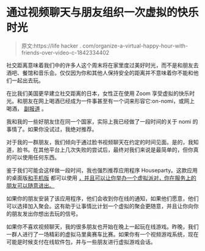 # 通过视频聊天与朋友组织一次虚拟的快乐时光

> 原文:https://life hacker . com/organize-a-virtual-happy-hour-with-friends-over-video-c-1842334402

社交距离意味着我们中的许多人这个周末将在家里度过美好时光，而不是和朋友去酒吧、餐馆和音乐会。仅仅因为你和其他人保持安全的距离并不意味着你不能和他们一起出去玩。



在比我们美国更早建立社交距离的日本，女性正在使用 Zoom 享受虚拟的快乐时光。和朋友在网上喝酒已经成为一件事甚至有一个词来形容它:on-nomi，或网上喝酒， [副报道](https://www.vice.com/en_us/article/k7ek3w/dont-go-to-bars-during-coronavirus-have-drinks-on-facetime) 。

我和我的一些好朋友住在同一个国家，实际上我已经做了一段时间的关于 nomi 的事情了。如果你没试过，我绝对推荐。

对于我的一群朋友，我们倾向于通过脸书视频聊天在约定的时间见面。是的，我知道，脸书。在其他平台上几次失败的尝试后，最终对我们来说是最简单的，但你真的可以使用任何东西。

鉴于我们可能会这样做一段时间，我也强烈推荐应用程序 Houseparty。这款应用的桌面版[和手机版](https://lifehacker.com/missing-far-away-friends-throw-a-spontaneous-virtual-p-1796588633) 都可以使用 [，并且可以让你举办一个虚拟派对，你在服务上的朋友可以随意进出。](https://lifehacker.com/houseparty-makes-it-easy-to-video-chat-with-multiple-fr-1826567203)

如果你的朋友安装了该应用程序，他们会收到你在线的通知，如果他们愿意，他们可以选择加入聚会。这有助于让事情比计划一个虚拟的聚会更随意，并且让你向你的朋友发出你想出去玩的信号。

如果你不喜欢视频聊天，我的很多朋友也开始在晚上一起玩在线游戏。昨晚，我们一群人进行了一场精彩的虚拟马里奥赛车比赛。如果你有一个视频游戏系统，现在可能是时候支付在线软件包，并与一些朋友进行虚拟游戏会话。